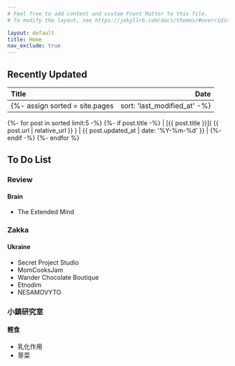 ```yaml
---
# Feel free to add content and custom Front Matter to this file.
# To modify the layout, see https://jekyllrb.com/docs/themes/#overriding-theme-defaults

layout: default
title: Home
nav_exclude: true
---
```

## Recently Updated

| Title      | Date     |
| :---        |     ---: |
{%- assign sorted = site.pages | sort: 'last_modified_at' -%}
{%- for post in sorted limit:5 -%}
 {%- if post.title -%}
| [{{ post.title }}]( {{ post.url | relative_url }} ) | {{ post.updated_at  | date: '%Y-%m-%d' }} |
 {%- endif -%}
{%- endfor %}


## To Do List

### Review

#### Brain

 - The Extended Mind

### Zakka

#### Ukraine

 - Secret Project Studio
 - MomCooksJam
 - Wander Chocolate Boutique
 - Etnodim
 - NESAMOVYTO

### 小鎮研究室

#### 輕食

 - 乳化作用
 - 芽菜
